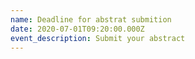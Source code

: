 ```yaml
---
name: Deadline for abstrat submition
date: 2020-07-01T09:20:00.000Z
event_description: Submit your abstract
---
```



